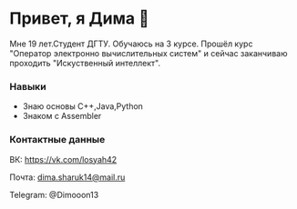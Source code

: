 # Привет, я Дима 👋
Мне 19 лет.Студент ДГТУ. Обучаюсь на 3 курсе. Прошёл курс "Оператор электронно вычислительных систем" и сейчас заканчиваю проходить "Искуственный интеллект".


### Навыки
*   Знаю основы C++,Java,Python
*   Знаком с Assembler

### Контактные данные
ВК: https://vk.com/losyah42 

Почта: dima.sharuk14@mail.ru

Telegram: @Dimooon13 
